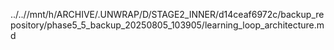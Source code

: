 ../..//mnt/h/ARCHIVE/.UNWRAP/D/STAGE2_INNER/d14ceaf6972c/backup_repository/phase5_5_backup_20250805_103905/learning_loop_architecture.md